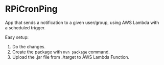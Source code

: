 # RPiCronPing
App that sends a notification to a given user/group, using AWS Lambda with a scheduled trigger.

Easy setup:
1. Do the changes.
2. Create the package with `mvn package` command.
3. Upload the .jar file from ./target to AWS Lambda Function.